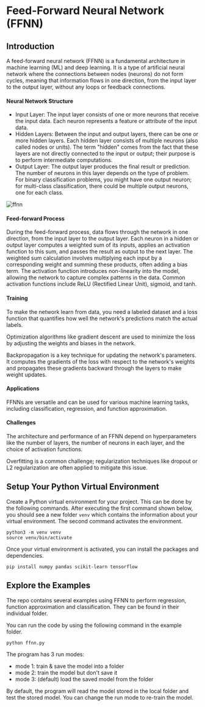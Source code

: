 # Feed-Forward Neural Network (FFNN)

## Introduction

A feed-forward neural network (FFNN) is a fundamental architecture in machine learning (ML) and deep learning. It is a type of artificial neural network where the connections between nodes (neurons) do not form cycles, meaning that information flows in one direction, from the input layer to the output layer, without any loops or feedback connections.

#### Neural Network Structure

- Input Layer: The input layer consists of one or more neurons that receive the input data. 
  Each neuron represents a feature or attribute of the input data.
- Hidden Layers: Between the input and output layers, there can be one or more hidden layers. 
  Each hidden layer consists of multiple neurons (also called nodes or units). The term "hidden" comes from the fact that these layers are not directly connected to the input or output; their purpose is to perform intermediate computations.
- Output Layer: The output layer produces the final result or prediction. 
  The number of neurons in this layer depends on the type of problem. For binary classification problems, you might have one output neuron; for multi-class classification, there could be multiple output neurons, one for each class.

![ffnn](https://github.com/cfoh/FFNN-Examples/assets/51439829/52b8b1d8-6a36-4df4-a727-b73b092e164f)

#### Feed-forward Process

During the feed-forward process, data flows through the network in one direction, from the input layer to the output layer.
Each neuron in a hidden or output layer computes a weighted sum of its inputs, applies an activation function to this sum, and passes the result as output to the next layer.
The weighted sum calculation involves multiplying each input by a corresponding weight and summing these products, often adding a bias term.
The activation function introduces non-linearity into the model, allowing the network to capture complex patterns in the data. Common activation functions include ReLU (Rectified Linear Unit), sigmoid, and tanh.

#### Training

To make the network learn from data, you need a labeled dataset and a loss function that quantifies how well the network's predictions match the actual labels.

Optimization algorithms like gradient descent are used to minimize the loss by adjusting the weights and biases in the network.

Backpropagation is a key technique for updating the network's parameters. It computes the gradients of the loss with respect to the network's weights and propagates these gradients backward through the layers to make weight updates.

#### Applications

FFNNs are versatile and can be used for various machine learning tasks, including classification, regression, and function approximation.

#### Challenges

The architecture and performance of an FFNN depend on hyperparameters like the number of layers, the number of neurons in each layer, and the choice of activation functions.

Overfitting is a common challenge; regularization techniques like dropout or L2 regularization are often applied to mitigate this issue.

## Setup Your Python Virtual Environment

Create a Python virtual environment for your project. This can be done by the following commands. After executing the first command shown below, you should see a new folder `venv` which contains the information about your virtual environment. The second command activates the environment.

```
python3 -m venv venv
source venv/bin/activate
```

Once your virtual environment is activated, you can install the packages and dependencies.

```
pip install numpy pandas scikit-learn tensorflow
```

## Explore the Examples

The repo contains several examples using FFNN to perform regression, function approximation and classification. They can be found in their individual folder. 

You can run the code by using the following command in the example folder. 

```
python ffnn.py
```

The program has 3 run modes:
- mode 1: train & save the model into a folder
- mode 2: train the model but don't save it
- mode 3: (default) load the saved model from the folder

By default, the program will read the model stored in the local folder and test the stored model. You can change the run mode to re-train the model.

